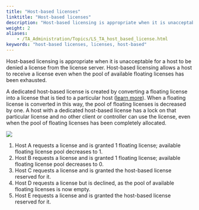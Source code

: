 ```yaml
--- 
title: "Host-based licenses"
linktitle: "Host-based licenses"
description: "Host-based licensing is appropriate when it is unacceptable for a host to be denied a license from the license server. Host-based licensing allows a host to receive a license even when the pool of available floating licenses has been exhausted."
weight: 2
aliases: 
    - /TA_Administration/Topics/LS_TA_host_based_license.html
keywords: "host-based licenses, licenses, host-based"
---
```


Host-based licensing is appropriate when it is unacceptable for a host to be denied a license from the license server. Host-based licensing allows a host to receive a license even when the pool of available floating licenses has been exhausted.

A dedicated host-based license is created by converting a floating license into a license that is tied to a particular host \([learn more](/administration-guide/license-server/managing-licenses/license-conversion/)\). When a floating license is converted in this way, the pool of floating licenses is decreased by one. A host with a dedicated host-based license has a lock on that particular license and no other client or controller can use the license, even when the pool of floating licenses has been completely allocated.

![](/images/TA_Administration/Images/licenseserver_3.png)

1.  Host A requests a license and is granted 1 floating license; available floating license pool decreases to 1.
2.  Host B requests a license and is granted 1 floating license; available floating license pool decreases to 0.
3.  Host C requests a license and is granted the host-based license reserved for it.
4.  Host D requests a license but is declined, as the pool of available floating licenses is now empty.
5.  Host E requests a license and is granted the host-based license reserved for it.




